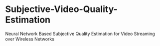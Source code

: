 # Subjective-Video-Quality-Estimation
Neural Network Based Subjective Quality Estimation for Video Streaming over Wireless Networks
